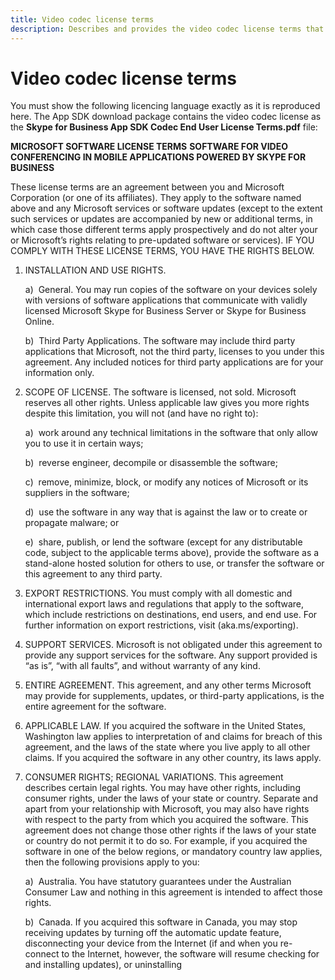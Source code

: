```yaml
---
title: Video codec license terms
description: Describes and provides the video codec license terms that must be agreed upon before installation of the Skype for Business App SDK.
---
```

# Video codec license terms

You must show the following licencing language exactly as it is reproduced here. The App SDK download package contains the video codec license as the **Skype for Business App SDK Codec End User License Terms.pdf** file:

**MICROSOFT SOFTWARE LICENSE TERMS**
**SOFTWARE FOR VIDEO CONFERENCING IN MOBILE APPLICATIONS POWERED BY SKYPE FOR BUSINESS**
    
These license terms are an agreement between you and Microsoft Corporation (or one of its affiliates). They apply to the software named above and any Microsoft services or software updates (except to the extent such services or updates are accompanied by new or additional terms, in which case those different terms apply prospectively and do not alter your or Microsoft’s rights relating to pre-updated software or services). IF YOU COMPLY WITH THESE LICENSE TERMS, YOU HAVE THE RIGHTS BELOW.
1.	INSTALLATION AND USE RIGHTS.

    a)  General. You may run copies of the software on your devices solely with versions of software applications that communicate with validly licensed Microsoft Skype for Business Server or Skype for Business Online. 
   
    b)  Third Party Applications. The software may include third party applications that Microsoft, not the third party, licenses to you under this agreement. Any included notices for third party applications are for your information only. 
2.	SCOPE OF LICENSE. The software is licensed, not sold. Microsoft reserves all other rights. Unless applicable law gives you more rights despite this limitation, you will not (and have no right to):
   
    a)  work around any technical limitations in the software that only allow you to use it in certain ways; 
   
    b)  reverse engineer, decompile or disassemble the software; 
    
    c)  remove, minimize, block, or modify any notices of Microsoft or its suppliers in the software; 
   
    d)  use the software in any way that is against the law or to create or propagate malware; or 
   
    e)  share, publish, or lend the software (except for any distributable code, subject to the applicable terms above), provide the software as a stand-alone hosted solution for others to use, or transfer the software or this agreement to any third party. 
3.	EXPORT RESTRICTIONS. You must comply with all domestic and international export laws and regulations that apply to the software, which include restrictions on destinations, end users, and end use. For further information on export restrictions, visit (aka.ms/exporting). 
4.	SUPPORT SERVICES. Microsoft is not obligated under this agreement to provide any support services for the software. Any support provided is “as is”, “with all faults”, and without warranty of any kind. 
5.	ENTIRE AGREEMENT. This agreement, and any other terms Microsoft may provide for supplements, updates, or third-party applications, is the entire agreement for the software. 
6.	APPLICABLE LAW. If you acquired the software in the United States, Washington law applies to interpretation of and claims for breach of this agreement, and the laws of the state where you live apply to all other claims. If you acquired the software in any other country, its laws apply. 
7.	CONSUMER RIGHTS; REGIONAL VARIATIONS. This agreement describes certain legal rights. You may have other rights, including consumer rights, under the laws of your state or country. Separate and apart from your relationship with Microsoft, you may also have rights with respect to the party from which you acquired the software. This agreement does not change those other rights if the laws of your state or country do not permit it to do so. For example, if you acquired the software in one of the below regions, or mandatory country law applies, then the following provisions apply to you:
   
    a)  Australia. You have statutory guarantees under the Australian Consumer Law and nothing in this agreement is intended to affect those rights. 
   
    b)  Canada. If you acquired this software in Canada, you may stop receiving updates by turning off the automatic update feature, disconnecting your device from the Internet (if and when you re-connect to the Internet, however, the software will resume checking for and installing updates), or uninstalling
